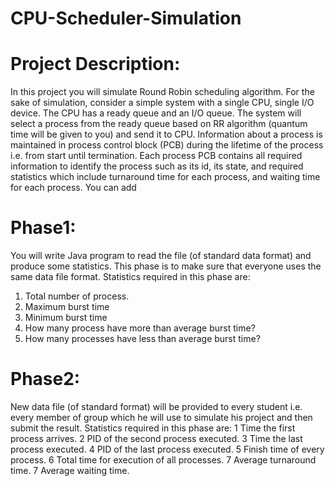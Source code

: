 # CPU-Scheduler-Simulation
# Project Description:
  In this project you will simulate Round Robin scheduling algorithm. For the sake of simulation, consider a
   simple system with a single CPU, single I/O device. The CPU has a ready queue and an I/O queue. The 
  system will select a process from the ready queue based on RR algorithm (quantum time will be given to 
  you) and send it to CPU. Information about a process is maintained in process control block (PCB) during 
  the lifetime of the process i.e. from start until termination. Each process PCB contains all required 
  information to identify the process such as its id, its state, and required statistics which include 
  turnaround time for each process, and waiting time for each process. You can add
# Phase1:
  You will write Java program to read the file (of standard data format) and produce some statistics. This phase is to make sure that everyone uses the same data file format.
  Statistics required in this phase are:
  1.	Total number of process.
  2.	Maximum burst time
  3.	Minimum burst time
  4.	How many process have more than average burst time?
  5.	How many processes have less than average burst time?
# Phase2:
New data file (of standard format) will be provided to every student i.e. every member of group which he will use to simulate his project and then submit the result. Statistics required in this phase are:
1	Time the first process arrives.
2	PID of the second process executed. 
3	Time the last process executed.
4	PID of the last process executed.
5	Finish time of every process.
6	Total time for execution of all processes.
7	Average turnaround time.
7	Average waiting time.
